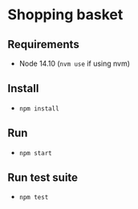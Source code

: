 # Shopping basket

## Requirements

- Node 14.10 (`nvm use` if using nvm)

## Install

- `npm install`

## Run

- `npm start`


## Run test suite

- `npm test`
